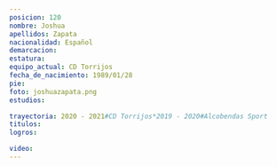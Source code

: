 ```yaml
---
posicion: 120
nombre: Joshua
apellidos: Zapata
nacionalidad: Español
demarcacion: 
estatura: 
equipo_actual: CD Torrijos
fecha_de_nacimiento: 1989/01/28
pie: 
foto: joshuazapata.png
estudios:

trayectoria: 2020 - 2021#CD Torrijos*2019 - 2020#Alcobendas Sport
titulos:
logros:

video:
---
```

